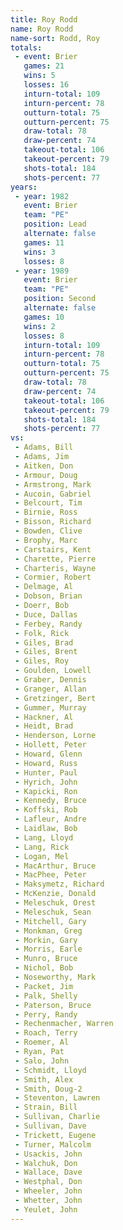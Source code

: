 ```yaml
---
title: Roy Rodd
name: Roy Rodd
name-sort: Rodd, Roy
totals:
 - event: Brier
   games: 21
   wins: 5
   losses: 16
   inturn-total: 109
   inturn-percent: 78
   outturn-total: 75
   outturn-percent: 75
   draw-total: 78
   draw-percent: 74
   takeout-total: 106
   takeout-percent: 79
   shots-total: 184
   shots-percent: 77
years:
 - year: 1982
   event: Brier
   team: "PE"
   position: Lead
   alternate: false
   games: 11
   wins: 3
   losses: 8
 - year: 1989
   event: Brier
   team: "PE"
   position: Second
   alternate: false
   games: 10
   wins: 2
   losses: 8
   inturn-total: 109
   inturn-percent: 78
   outturn-total: 75
   outturn-percent: 75
   draw-total: 78
   draw-percent: 74
   takeout-total: 106
   takeout-percent: 79
   shots-total: 184
   shots-percent: 77
vs:
 - Adams, Bill
 - Adams, Jim
 - Aitken, Don
 - Armour, Doug
 - Armstrong, Mark
 - Aucoin, Gabriel
 - Belcourt, Tim
 - Birnie, Ross
 - Bisson, Richard
 - Bowden, Clive
 - Brophy, Marc
 - Carstairs, Kent
 - Charette, Pierre
 - Charteris, Wayne
 - Cormier, Robert
 - Delmage, Al
 - Dobson, Brian
 - Doerr, Bob
 - Duce, Dallas
 - Ferbey, Randy
 - Folk, Rick
 - Giles, Brad
 - Giles, Brent
 - Giles, Roy
 - Goulden, Lowell
 - Graber, Dennis
 - Granger, Allan
 - Gretzinger, Bert
 - Gummer, Murray
 - Hackner, Al
 - Heidt, Brad
 - Henderson, Lorne
 - Hollett, Peter
 - Howard, Glenn
 - Howard, Russ
 - Hunter, Paul
 - Hyrich, John
 - Kapicki, Ron
 - Kennedy, Bruce
 - Koffski, Rob
 - Lafleur, Andre
 - Laidlaw, Bob
 - Lang, Lloyd
 - Lang, Rick
 - Logan, Mel
 - MacArthur, Bruce
 - MacPhee, Peter
 - Maksymetz, Richard
 - McKenzie, Donald
 - Meleschuk, Orest
 - Meleschuk, Sean
 - Mitchell, Gary
 - Monkman, Greg
 - Morkin, Gary
 - Morris, Earle
 - Munro, Bruce
 - Nichol, Bob
 - Noseworthy, Mark
 - Packet, Jim
 - Palk, Shelly
 - Paterson, Bruce
 - Perry, Randy
 - Rechenmacher, Warren
 - Roach, Terry
 - Roemer, Al
 - Ryan, Pat
 - Salo, John
 - Schmidt, Lloyd
 - Smith, Alex
 - Smith, Doug-2
 - Steventon, Lawren
 - Strain, Bill
 - Sullivan, Charlie
 - Sullivan, Dave
 - Trickett, Eugene
 - Turner, Malcolm
 - Usackis, John
 - Walchuk, Don
 - Wallace, Dave
 - Westphal, Don
 - Wheeler, John
 - Whetter, John
 - Yeulet, John
---
```

